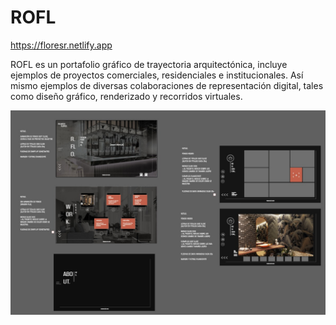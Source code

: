 # ROFL
https://floresr.netlify.app

ROFL es un portafolio gráfico de trayectoria arquitectónica, incluye ejemplos de proyectos comerciales, residenciales e institucionales. Así mismo ejemplos de diversas colaboraciones de representación digital, tales como diseño gráfico, renderizado y recorridos virtuales.

<img src="boceto-segundo-diseno.jpeg" alt="Una imagen">